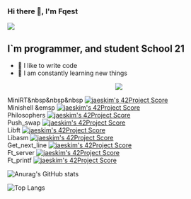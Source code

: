 ### Hi there 👋, I'm Fqest
![](https://komarev.com/ghpvc/?username=fqest)

## I`m programmer, and student School 21
- 💪 I like to write code
- 🥅 I am constantly learning new things

<p align="center">
  <a href="https://profile.intra.42.fr/">
    <img src="https://badge42.herokuapp.com/api/stats/lvalery?darkmode=true&privacyEmail=true"/>
  </a>
</p>

MiniRT&nbsp&nbsp&nbsp        [![jaeskim's 42Project Score](https://badge42.herokuapp.com/api/project/lvalery/miniRT)](https://github.com/JaeSeoKim/badge42)<br>
Minishell &emsp [![jaeskim's 42Project Score](https://badge42.herokuapp.com/api/project/lvalery/minishell)](https://github.com/JaeSeoKim/badge42)<br>
Philosophers  [![jaeskim's 42Project Score](https://badge42.herokuapp.com/api/project/lvalery/Philosophers)](https://github.com/JaeSeoKim/badge42)<br>
Push_swap     [![jaeskim's 42Project Score](https://badge42.herokuapp.com/api/project/lvalery/push_swap)](https://github.com/JaeSeoKim/badge42)<br>
Libft         [![jaeskim's 42Project Score](https://badge42.herokuapp.com/api/project/lvalery/Libft)](https://github.com/JaeSeoKim/badge42)<br>
Libasm        [![jaeskim's 42Project Score](https://badge42.herokuapp.com/api/project/lvalery/libasm)](https://github.com/JaeSeoKim/badge42)<br>
Get_next_line [![jaeskim's 42Project Score](https://badge42.herokuapp.com/api/project/lvalery/get_next_line)](https://github.com/JaeSeoKim/badge42)<br>
Ft_server     [![jaeskim's 42Project Score](https://badge42.herokuapp.com/api/project/lvalery/ft_server)](https://github.com/JaeSeoKim/badge42)<br>
Ft_printf     [![jaeskim's 42Project Score](https://badge42.herokuapp.com/api/project/lvalery/ft_printf)](https://github.com/JaeSeoKim/badge42)<br>


![Anurag's GitHub stats](https://github-readme-stats.vercel.app/api?username=fqest)

![Top Langs](https://github-readme-stats.vercel.app/api/top-langs/?username=fqest&layout=compact&hide=Objective-C,Roff,Makefile&langs_count=6)
